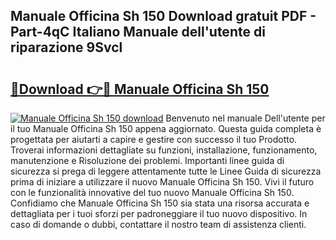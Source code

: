 ## Manuale Officina Sh 150 Download gratuit PDF - Part-4qC Italiano Manuale dell'utente di riparazione 9Svcl

# <h2><a href="http://dfdlgwq.blite.top/?on=Manuale+Officina+Sh+150">🔗Download 👉🔴 Manuale Officina Sh 150</a></h2>

[![Manuale Officina Sh 150 download](https://i.imgur.com/lujVjoI.png)](http://dfdlgwq.blite.top/?on=Manuale+Officina+Sh+150)
Benvenuto nel manuale Dell'utente per il tuo Manuale Officina Sh 150 appena aggiornato. Questa guida completa è progettata per aiutarti a capire e gestire con successo il tuo Prodotto. Troverai informazioni dettagliate su funzioni, installazione, funzionamento, manutenzione e Risoluzione dei problemi. Importanti linee guida di sicurezza si prega di leggere attentamente tutte le Linee Guida di sicurezza prima di iniziare a utilizzare il nuovo Manuale Officina Sh 150. Vivi il futuro con le funzionalità innovative del tuo nuovo Manuale Officina Sh 150. Confidiamo che Manuale Officina Sh 150 sia stata una risorsa accurata e dettagliata per i tuoi sforzi per padroneggiare il tuo nuovo dispositivo. In caso di domande o dubbi, contattare il nostro team di assistenza clienti.
